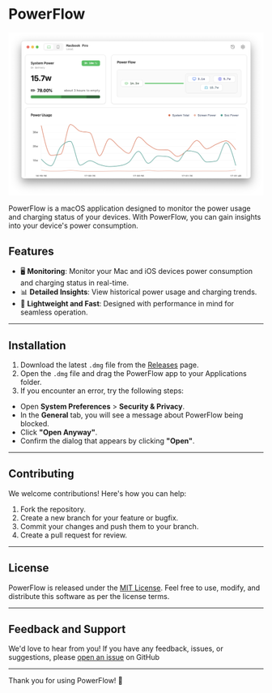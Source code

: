 # PowerFlow

![PowerFlow Screenshot](https://raw.githubusercontent.com/lzt1008/powerflow/assets/screenshot.png)

PowerFlow is a macOS application designed to monitor the power usage and charging status of your devices. With PowerFlow, you can gain insights into your device's power consumption.

## Features

- 🖥️ **Monitoring**: Monitor your Mac and iOS devices power consumption and charging status in real-time.
- 📊 **Detailed Insights**: View historical power usage and charging trends.
- 🚀 **Lightweight and Fast**: Designed with performance in mind for seamless operation.

---

## Installation

1. Download the latest `.dmg` file from the [Releases](https://github.com/lzt1008/powerflow/releases) page.
2. Open the `.dmg` file and drag the PowerFlow app to your Applications folder.
3. If you encounter an error, try the following steps:
- Open **System Preferences** > **Security & Privacy**.
- In the **General** tab, you will see a message about PowerFlow being blocked.
- Click **"Open Anyway"**.
- Confirm the dialog that appears by clicking **"Open"**.

---

## Contributing

We welcome contributions! Here's how you can help:

1. Fork the repository.
2. Create a new branch for your feature or bugfix.
3. Commit your changes and push them to your branch.
4. Create a pull request for review.

---

## License

PowerFlow is released under the [MIT License](https://github.com/lzt1008/powerflow/blob/main/LICENSE). Feel free to use, modify, and distribute this software as per the license terms.

---

## Feedback and Support

We'd love to hear from you! If you have any feedback, issues, or suggestions, please [open an issue](https://github.com/lzt1008/powerflow/issues) on GitHub

---

Thank you for using PowerFlow! 🚀
